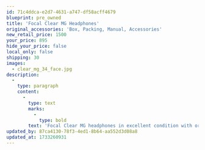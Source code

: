 ```yaml
---
id: 71c4ddca-e2d7-4631-a747-df58acff4679
blueprint: pre_owned
title: 'Focal Clear MG Headphones'
original_accessories: 'Box, Packing, Manual, Accessories'
new_retail_price: 1500
your_price: 895
hide_your_price: false
local_only: false
shipping: 30
images:
  - clear_mg_34_face.jpg
description:
  -
    type: paragraph
    content:
      -
        type: text
        marks:
          -
            type: bold
        text: 'Focal Clear MG headphones in excellent condition with original box, packing and accessories. Headphones sold as new for $1,500.00'
updated_by: 87ca4130-78f3-4ed1-8b64-aa552d3d08a8
updated_at: 1733260931
---
```

